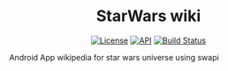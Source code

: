 <h1 align="center">StarWars wiki</h1>
<p align="center">
  <a href="https://choosealicense.com/licenses/mit/"><img alt="License" src="https://img.shields.io/github/license/adasumizox/StarWars-wiki"/></a>
  <a href="https://android-arsenal.com/api?level=21"><img alt="API" src="https://img.shields.io/badge/API-21%2B-brightgreen.svg?style=flat"/></a>
  <a href="https://github.com/Adasumizox/StarWars-wiki/actions"><img alt="Build Status" src="https://github.com/adasumizox/StarWars-wiki/workflows/Android%20CI/badge.svg"/></a> 
</p>
Android App wikipedia for star wars universe using swapi
